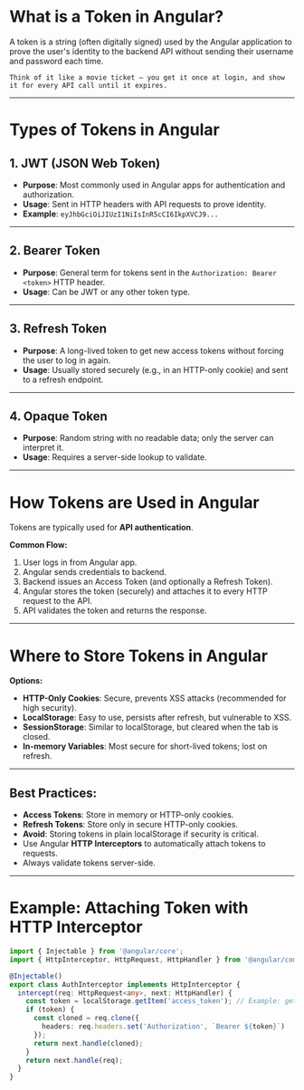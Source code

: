 # What is a Token in Angular?
A token is a string (often digitally signed) used by the Angular application to prove the user's identity to the backend API without sending their username and password each time.

`Think of it like a movie ticket — you get it once at login, and show it for every API call until it expires.`

---

# Types of Tokens in Angular

## 1. JWT (JSON Web Token)
- **Purpose**: Most commonly used in Angular apps for authentication and authorization.
- **Usage**: Sent in HTTP headers with API requests to prove identity.
- **Example**: `eyJhbGciOiJIUzI1NiIsInR5cCI6IkpXVCJ9...`

---

## 2. Bearer Token
- **Purpose**: General term for tokens sent in the `Authorization: Bearer <token>` HTTP header.
- **Usage**: Can be JWT or any other token type.

---

## 3. Refresh Token
- **Purpose**: A long-lived token to get new access tokens without forcing the user to log in again.
- **Usage**: Usually stored securely (e.g., in an HTTP-only cookie) and sent to a refresh endpoint.

---

## 4. Opaque Token
- **Purpose**: Random string with no readable data; only the server can interpret it.
- **Usage**: Requires a server-side lookup to validate.

---

# How Tokens are Used in Angular
Tokens are typically used for **API authentication**.

**Common Flow:**
1. User logs in from Angular app.
2. Angular sends credentials to backend.
3. Backend issues an Access Token (and optionally a Refresh Token).
4. Angular stores the token (securely) and attaches it to every HTTP request to the API.
5. API validates the token and returns the response.

---

# Where to Store Tokens in Angular

**Options:**
- **HTTP-Only Cookies**: Secure, prevents XSS attacks (recommended for high security).
- **LocalStorage**: Easy to use, persists after refresh, but vulnerable to XSS.
- **SessionStorage**: Similar to localStorage, but cleared when the tab is closed.
- **In-memory Variables**: Most secure for short-lived tokens; lost on refresh.

---

## Best Practices:
- **Access Tokens**: Store in memory or HTTP-only cookies.
- **Refresh Tokens**: Store only in secure HTTP-only cookies.
- **Avoid**: Storing tokens in plain localStorage if security is critical.
- Use Angular **HTTP Interceptors** to automatically attach tokens to requests.
- Always validate tokens server-side.

---

# Example: Attaching Token with HTTP Interceptor
```ts
import { Injectable } from '@angular/core';
import { HttpInterceptor, HttpRequest, HttpHandler } from '@angular/common/http';

@Injectable()
export class AuthInterceptor implements HttpInterceptor {
  intercept(req: HttpRequest<any>, next: HttpHandler) {
    const token = localStorage.getItem('access_token'); // Example: get token from storage
    if (token) {
      const cloned = req.clone({
        headers: req.headers.set('Authorization', `Bearer ${token}`)
      });
      return next.handle(cloned);
    }
    return next.handle(req);
  }
}
